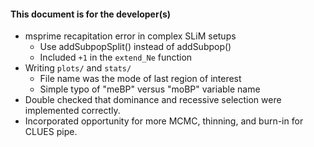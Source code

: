 #### This document is for the developer(s)

- msprime recapitation error in complex SLiM setups
    - Use addSubpopSplit() instead of addSubpop()
    - Included `+1` in the `extend_Ne` function
- Writing `plots/` and `stats/`
    - File name was the mode of last region of interest
    - Simple typo of "meBP" versus "moBP" variable name
- Double checked that dominance and recessive selection were implemented correctly.
- Incorporated opportunity for more MCMC, thinning, and burn-in for CLUES pipe.